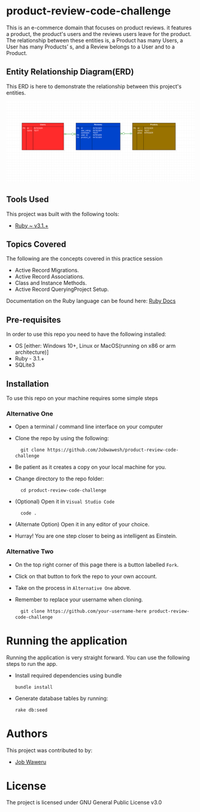 # product-review-code-challenge
This is an e-commerce domain that focuses on product reviews. it features a product, the product's users and the reviews users leave for the product. <br>
The relationship between these entities is,  a Product has many Users, a User has many Products’ s, and a Review belongs to a User and to a Product.



## Entity Relationship Diagram(ERD)
This ERD is here to demonstrate the relationship between this project's entities.

<img src="images/ERD.png" width="1000">




## Tools Used
This project was built with the following tools:

- [Ruby ~ v3.1.+](https://www.ruby-lang.org/en/)

## Topics Covered
The following are the concepts covered in this practice session

- Active Record Migrations.
- Active Record Associations.
- Class and Instance Methods.
- Active Record QueryingProject Setup.


Documentation on the Ruby language can be found here: [Ruby Docs](https://docs.ruby-lang.org/en/3.1/)

## Pre-requisites
In order to use this repo you need to have the following installed:

- OS [either: Windows 10+, Linux or MacOS(running on x86 or arm architecture)]
- Ruby - 3.1.+
- SQLite3


## Installation

To use this repo on your machine requires some simple steps

### Alternative One

- Open a terminal / command line interface on your computer
- Clone the repo by using the following:

        git clone https://github.com/Jobwawesh/product-review-code-challenge

- Be patient as it creates a copy on your local machine for you.
- Change directory to the repo folder:

        cd product-review-code-challenge

- (Optional) Open it in ``Visual Studio Code``

        code .

- (Alternate Option) Open it in any editor of your choice.
- Hurray! You are one step closer to being as intelligent as Einstein.

### Alternative Two

- On the top right corner of this page there is a button labelled ``Fork``.
- Click on that button to fork the repo to your own account.
- Take on the process in ``Alternative One`` above.
- Remember to replace your username when cloning.

        git clone https://github.com/your-username-here product-review-code-challenge


# Running the application

Running the application is very straight forward. You can use the following steps to run the app.

- Install required dependencies using bundle

      bundle install

- Generate database tables by running:

      rake db:seed

# Authors
This project was contributed to by:
- [Job Waweru](https://github.com/Jobwawesh/)

# License
The project is licensed under GNU General Public License v3.0